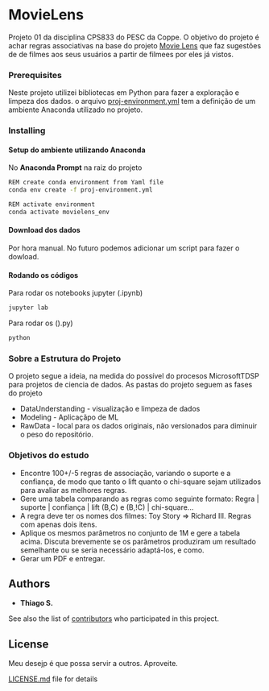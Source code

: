 # MovieLens

Projeto 01 da disciplina CPS833 do PESC da Coppe. O objetivo do projeto é achar regras associativas na base do projeto [Movie Lens](https://movielens.org/) que faz sugestões de de filmes aos seus usuários a partir de filmees por eles já vistos.

<!-- ## Getting Started

These instructions will get you a copy of the project up and running on your local machine for development and testing purposes. See deployment for notes on how to deploy the project on a live system. -->

### Prerequisites

Neste projeto utilizei bibliotecas em Python para fazer a exploração e limpeza dos dados. o arquivo [proj-environment.yml](./proj-environment.yml) tem a definição de um ambiente Anaconda utilizado no projeto. 

### Installing

#### Setup do ambiente utilizando Anaconda

No **Anaconda Prompt** na raiz do projeto

```bash
REM create conda environment from Yaml file
conda env create -f proj-environment.yml

REM activate environment
conda activate movielens_env
```

#### Download dos dados

Por hora manual. No futuro podemos adicionar um script para fazer o dowload.

#### Rodando os códigos

Para rodar os notebooks jupyter (.ipynb)

```bash
jupyter lab
```

Para rodar os ().py)

```bash
python
```

### Sobre a Estrutura do Projeto

O projeto segue a ideia, na medida do possível do procesos MicrosoftTDSP para projetos de ciencia de dados. As pastas do projeto seguem as fases do projeto

* DataUnderstanding - visualização e limpeza de dados
* Modeling - Aplicaçãpo de ML
* RawData - local para os dados originais, não versionados para diminuir o peso do repositório.

### Objetivos do estudo

* Encontre 100+/-5 regras de associação, variando o suporte e a confiança, de modo que tanto o lift quanto o chi-square sejam utilizados para avaliar as melhores regras.
* Gere uma tabela comparando as regras como seguinte formato: Regra | suporte | confiança | lift (B,C) e (B,!C) | chi-square...
* A regra deve ter os nomes dos filmes: Toy Story => Richard III. Regras com apenas dois itens.
* Aplique os mesmos parâmetros no conjunto de 1M e gere a tabela acima. Discuta brevemente se os parâmetros produziram um resultado semelhante ou se seria necessário adaptá-los, e como.
* Gerar um PDF e entregar.

## Authors

* **Thiago S.**

See also the list of [contributors](https://github.com/your/project/contributors) who participated in this project.

## License

Meu desejp é que possa servir a outros. Aproveite.

[LICENSE.md](LICENSE.md) file for details

<!-- ## Acknowledgments -->